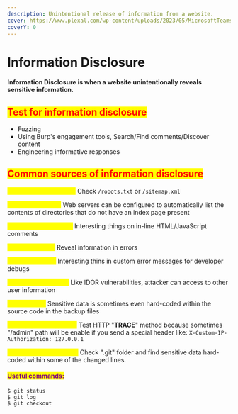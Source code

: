 ```yaml
---
description: Unintentional release of information from a website.
cover: https://www.plexal.com/wp-content/uploads/2023/05/MicrosoftTeams-image-171.png
coverY: 0
---
```


# Information Disclosure

#### Information Disclosure is when a website unintentionally reveals sensitive information.

## <mark style="color:red;">Test for information disclosure</mark>

* Fuzzing
* Using Burp's engagement tools, Search/Find comments/Discover content
* Engineering informative responses

## <mark style="color:red;">Common sources of information disclosure</mark>

<mark style="color:yellow;">**Files for Web Crawlers**</mark> Check `/robots.txt` or `/sitemap.xml`

<mark style="color:yellow;">**Directory Listings**</mark> Web servers can be configured to automatically list the contents of directories that do not have an index page present

<mark style="color:yellow;">**Developer Comments**</mark> Interesting things on in-line HTML/JavaScript comments

<mark style="color:yellow;">**Error Messages**</mark> Reveal information in errors

<mark style="color:yellow;">**Debugging Data**</mark> Interesting thins in custom error messages for developer debugs

<mark style="color:yellow;">**User Account Pages**</mark> Like IDOR vulnerabilities, attacker can access to other user information

<mark style="color:yellow;">**Backup Files**</mark> Sensitive data is sometimes even hard-coded within the source code in the backup files

<mark style="color:yellow;">**Insecure Configuration**</mark> Test HTTP "**TRACE**" method because sometimes "/admin" path will be enable if you send a special header like: `X-Custom-IP-Authorization: 127.0.0.1`

<mark style="color:yellow;">**Version Control History**</mark> Check ".git" folder and find sensitive data hard-coded within some of the changed lines.&#x20;

#### <mark style="color:purple;">Useful commands:</mark>

&#x20;     `$ git status` \
&#x20;     `$ git log` \
&#x20;     `$ git checkout`

